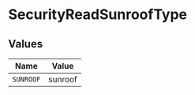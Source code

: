 # SecurityReadSunroofType


## Values

| Name      | Value     |
| --------- | --------- |
| `SUNROOF` | sunroof   |